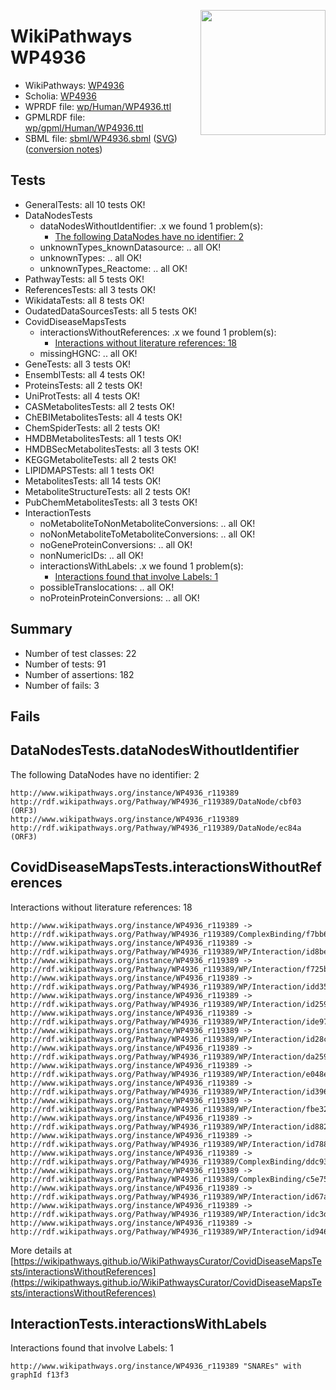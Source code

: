 <img style="float: right; width: 200px"
  src="https://www.wikipathways.org/img_auth.php/thumb/2/28/Page1-601px-COVID19-Disease-Map-project-icon.pdf.jpg/150px-Page1-601px-COVID19-Disease-Map-project-icon.pdf.jpg" />
# WikiPathways WP4936

* WikiPathways: [WP4936](https://identifiers.org/wikipathways:WP4936)
* Scholia: [WP4936](https://scholia.toolforge.org/wikipathways/WP4936)
* WPRDF file: [wp/Human/WP4936.ttl](../wp/Human/WP4936.ttl)
* GPMLRDF file: [wp/gpml/Human/WP4936.ttl](../wp/gpml/Human/WP4936.ttl)
* SBML file: [sbml/WP4936.sbml](../sbml/WP4936.sbml) ([SVG](../sbml/WP4936.svg)) ([conversion notes](../sbml/WP4936.txt))

## Tests
* GeneralTests: all 10 tests OK!
* DataNodesTests
    * dataNodesWithoutIdentifier: .x we found 1 problem(s):
        * [The following DataNodes have no identifier: 2](#d2d32fa1)
    * unknownTypes_knownDatasource: .. all OK!
    * unknownTypes: .. all OK!
    * unknownTypes_Reactome: .. all OK!
* PathwayTests: all 5 tests OK!
* ReferencesTests: all 3 tests OK!
* WikidataTests: all 8 tests OK!
* OudatedDataSourcesTests: all 5 tests OK!
* CovidDiseaseMapsTests
    * interactionsWithoutReferences: .x we found 1 problem(s):
        * [Interactions without literature references: 18](#9701cce9)
    * missingHGNC: .. all OK!
* GeneTests: all 3 tests OK!
* EnsemblTests: all 4 tests OK!
* ProteinsTests: all 2 tests OK!
* UniProtTests: all 4 tests OK!
* CASMetabolitesTests: all 2 tests OK!
* ChEBIMetabolitesTests: all 4 tests OK!
* ChemSpiderTests: all 2 tests OK!
* HMDBMetabolitesTests: all 1 tests OK!
* HMDBSecMetabolitesTests: all 3 tests OK!
* KEGGMetaboliteTests: all 2 tests OK!
* LIPIDMAPSTests: all 1 tests OK!
* MetabolitesTests: all 14 tests OK!
* MetaboliteStructureTests: all 2 tests OK!
* PubChemMetabolitesTests: all 3 tests OK!
* InteractionTests
    * noMetaboliteToNonMetaboliteConversions: .. all OK!
    * noNonMetaboliteToMetaboliteConversions: .. all OK!
    * noGeneProteinConversions: .. all OK!
    * nonNumericIDs: .. all OK!
    * interactionsWithLabels: .x we found 1 problem(s):
        * [Interactions found that involve Labels: 1](#630d2678)
    * possibleTranslocations: .. all OK!
    * noProteinProteinConversions: .. all OK!


## Summary

* Number of test classes: 22
* Number of tests: 91
* Number of assertions: 182
* Number of fails: 3

## Fails

<a name="d2d32fa1" />

## DataNodesTests.dataNodesWithoutIdentifier

The following DataNodes have no identifier: 2
```
http://www.wikipathways.org/instance/WP4936_r119389 http://rdf.wikipathways.org/Pathway/WP4936_r119389/DataNode/cbf03 (ORF3)
http://www.wikipathways.org/instance/WP4936_r119389 http://rdf.wikipathways.org/Pathway/WP4936_r119389/DataNode/ec84a (ORF3)
```

<a name="9701cce9" />

## CovidDiseaseMapsTests.interactionsWithoutReferences

Interactions without literature references: 18
```
http://www.wikipathways.org/instance/WP4936_r119389 -> http://rdf.wikipathways.org/Pathway/WP4936_r119389/ComplexBinding/f7bb6
http://www.wikipathways.org/instance/WP4936_r119389 -> http://rdf.wikipathways.org/Pathway/WP4936_r119389/WP/Interaction/id8be830b7
http://www.wikipathways.org/instance/WP4936_r119389 -> http://rdf.wikipathways.org/Pathway/WP4936_r119389/WP/Interaction/f725b
http://www.wikipathways.org/instance/WP4936_r119389 -> http://rdf.wikipathways.org/Pathway/WP4936_r119389/WP/Interaction/idd35c42c0
http://www.wikipathways.org/instance/WP4936_r119389 -> http://rdf.wikipathways.org/Pathway/WP4936_r119389/WP/Interaction/id259f64e
http://www.wikipathways.org/instance/WP4936_r119389 -> http://rdf.wikipathways.org/Pathway/WP4936_r119389/WP/Interaction/ide9784478
http://www.wikipathways.org/instance/WP4936_r119389 -> http://rdf.wikipathways.org/Pathway/WP4936_r119389/WP/Interaction/id28c533ea
http://www.wikipathways.org/instance/WP4936_r119389 -> http://rdf.wikipathways.org/Pathway/WP4936_r119389/WP/Interaction/da259
http://www.wikipathways.org/instance/WP4936_r119389 -> http://rdf.wikipathways.org/Pathway/WP4936_r119389/WP/Interaction/e048e
http://www.wikipathways.org/instance/WP4936_r119389 -> http://rdf.wikipathways.org/Pathway/WP4936_r119389/WP/Interaction/id396f48b2
http://www.wikipathways.org/instance/WP4936_r119389 -> http://rdf.wikipathways.org/Pathway/WP4936_r119389/WP/Interaction/fbe32
http://www.wikipathways.org/instance/WP4936_r119389 -> http://rdf.wikipathways.org/Pathway/WP4936_r119389/WP/Interaction/id8825c1d0
http://www.wikipathways.org/instance/WP4936_r119389 -> http://rdf.wikipathways.org/Pathway/WP4936_r119389/WP/Interaction/id788d6f1c
http://www.wikipathways.org/instance/WP4936_r119389 -> http://rdf.wikipathways.org/Pathway/WP4936_r119389/ComplexBinding/ddc93
http://www.wikipathways.org/instance/WP4936_r119389 -> http://rdf.wikipathways.org/Pathway/WP4936_r119389/ComplexBinding/c5e75
http://www.wikipathways.org/instance/WP4936_r119389 -> http://rdf.wikipathways.org/Pathway/WP4936_r119389/WP/Interaction/id67a2f315
http://www.wikipathways.org/instance/WP4936_r119389 -> http://rdf.wikipathways.org/Pathway/WP4936_r119389/WP/Interaction/idc3daa4b8
http://www.wikipathways.org/instance/WP4936_r119389 -> http://rdf.wikipathways.org/Pathway/WP4936_r119389/WP/Interaction/id94635bcc
```

More details at [https://wikipathways.github.io/WikiPathwaysCurator/CovidDiseaseMapsTests/interactionsWithoutReferences](https://wikipathways.github.io/WikiPathwaysCurator/CovidDiseaseMapsTests/interactionsWithoutReferences)

<a name="630d2678" />

## InteractionTests.interactionsWithLabels

Interactions found that involve Labels: 1
```
http://www.wikipathways.org/instance/WP4936_r119389 "SNAREs" with graphId f13f3
```


